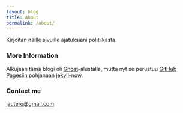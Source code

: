 ```yaml
---
layout: blog
title: About
permalink: /about/
---
```


Kirjoitan näille sivuille ajatuksiani politiikasta.

### More Information

Alkujaan tämä blogi oli [Ghost](https://ghost.org/)-alustalla, mutta nyt
se perustuu [GitHub Pagesiin](https://pages.github.com/) pohjanaan [jekyll-now](https://github.com/barryclark/jekyll-now).

### Contact me

[jautero@gmail.com](mailto:jautero@gmail.com)